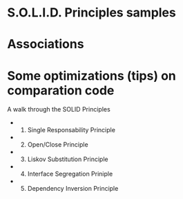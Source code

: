 # S.O.L.I.D.   Principles samples
# Associations
# Some optimizations (tips) on comparation code 
A walk through the SOLID Principles

- 1. Single Responsability Principle
- 2. Open/Close Principle
- 3. Liskov Substitution Principle
- 4. Interface Segregation Priniple
- 5. Dependency Inversion Principle

